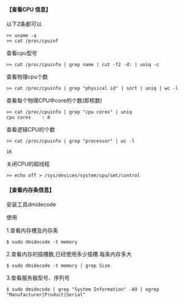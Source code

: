 #### 【查看CPU 信息】

以下2条都可以

```
>> uname -a 
>> cat /proc/cpuinf
```

查看cpu型号

```
>> cat /proc/cpuinfo | grep name | cut -f2 -d: | uniq -c
```

查看物理cpu个数

```
>> cat /proc/cpuinfo | grep "physical id" | sort | uniq | wc -l
```

查看每个物理CPU中core的个数(即核数)

```
>> cat /proc/cpuinfo | grep "cpu cores" | uniq
cpu cores    : 8
```

查看逻辑CPU的个数

```
>> cat /proc/cpuinfo | grep "processor" | wc -l

16
```



关闭CPU的超线程

```
>> echo off > /sys/devices/system/cpu/smt/control
```



#### 【查看内存条信息】

安装工具dmidecode

使用

1.查看内存槽及内存条

```auto
$ sudo dmidecode -t memory
```

2.查看内存的插槽数,已经使用多少插槽.每条内存多大

```auto
$ sudo dmidecode -t memory | grep Size
```

3.查看服务器型号、序列号

```auto
$ sudo dmidecode | grep "System Information" -A9 | egrep "Manufacturer|Product|Serial"
```

